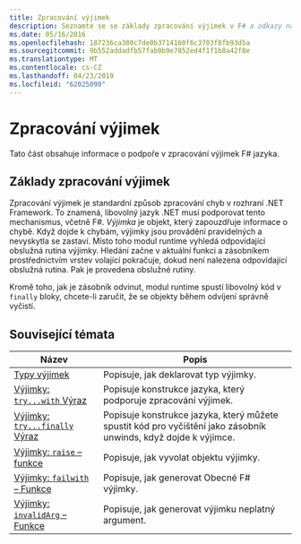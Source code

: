 ```yaml
---
title: Zpracování výjimek
description: Seznamte se se základy zpracování výjimek v F# a odkazy na výrazy a funkce pro zpracování výjimek.
ms.date: 05/16/2016
ms.openlocfilehash: 187236ca380c7de0b3714160f6c3703f8fb93d5a
ms.sourcegitcommit: 9b552addadfb57fab0b9e7852ed4f1f1b8a42f8e
ms.translationtype: MT
ms.contentlocale: cs-CZ
ms.lasthandoff: 04/23/2019
ms.locfileid: "62025090"
---
```

# <a name="exception-handling"></a>Zpracování výjimek

Tato část obsahuje informace o podpoře v zpracování výjimek F# jazyka.

## <a name="exception-handling-basics"></a>Základy zpracování výjimek
Zpracování výjimek je standardní způsob zpracování chyb v rozhraní .NET Framework. To znamená, libovolný jazyk .NET musí podporovat tento mechanismus, včetně F#. *Výjimka* je objekt, který zapouzdřuje informace o chybě. Když dojde k chybám, výjimky jsou provádění pravidelných a nevyskytla se zastaví. Místo toho modul runtime vyhledá odpovídající obslužná rutina výjimky. Hledání začne v aktuální funkci a zásobníkem prostřednictvím vrstev volající pokračuje, dokud není nalezena odpovídající obslužná rutina. Pak je provedena obslužné rutiny.

Kromě toho, jak je zásobník odvinut, modul runtime spustí libovolný kód v `finally` bloky, chcete-li zaručit, že se objekty během odvíjení správně vyčistí.

## <a name="related-topics"></a>Související témata

|Název|Popis|
|-----|-----------|
|[Typy výjimek](exception-types.md)|Popisuje, jak deklarovat typ výjimky.|
|[Výjimky: `try...with` Výraz](the-try-with-expression.md)|Popisuje konstrukce jazyka, který podporuje zpracování výjimek.|
|[Výjimky: `try...finally` Výraz](the-try-finally-expression.md)|Popisuje konstrukce jazyka, který můžete spustit kód pro vyčištění jako zásobník unwinds, když dojde k výjimce.|
|[Výjimky: `raise` – funkce](the-raise-Function.md)|Popisuje, jak vyvolat objektu výjimky.|
|[Výjimky: `failwith` – Funkce](the-failwith-function.md)|Popisuje, jak generovat Obecné F# výjimky.|
|[Výjimky: `invalidArg` – Funkce](the-invalidArg-function.md)|Popisuje, jak generovat výjimku neplatný argument.|